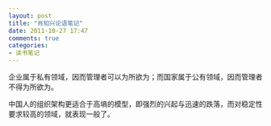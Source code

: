 ```yaml
---
layout: post
title: "肖知兴论语笔记"
date: 2011-10-27 17:47
comments: true
categories: 
- 读书笔记
---
```


企业属于私有领域，因而管理者可以为所欲为；而国家属于公有领域，因而管理者不得为所欲为。

中国人的组织架构更适合于高墒的模型，即强烈的兴起与迅速的跌落，而对稳定性要求较高的领域，就表现一般了。